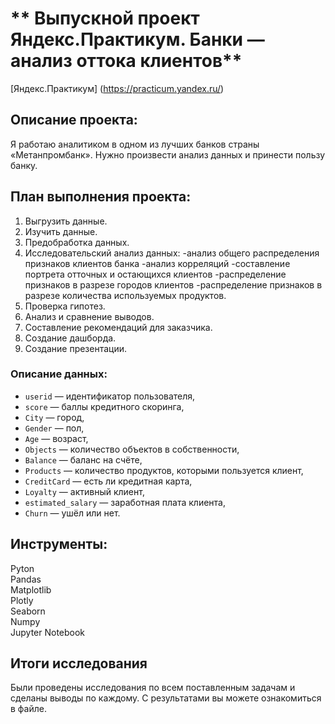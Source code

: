 # ** Выпускной проект Яндекс.Практикум. Банки — анализ оттока клиентов**
[Яндекс.Практикум] (https://practicum.yandex.ru/)

## Описание проекта:
       
 Я работаю аналитиком в одном из лучших банков страны «Метанпромбанк». Нужно произвести анализ данных и принести пользу банку.


 ## План выполнения проекта: 
    
1) Выгрузить данные.
2) Изучить данные.
3) Предобработка данных.
4) Исследовательский анализ данных:
-анализ общего распределения признаков клиентов банка
-анализ корреляций
-составление портрета отточных и остающихся клиентов
-распределение признаков в разрезе городов клиентов
-распределение признаков в разрезе количества используемых продуктов.
5) Проверка гипотез.
6) Анализ и сравнение выводов.
7) Составление рекомендаций для заказчика.
8) Создание дашборда.
9) Создание презентации. 

### Описание данных:
       
- `userid` — идентификатор пользователя,
- `score` — баллы кредитного скоринга,
- `City` — город,
- `Gender` — пол,
- `Age` — возраст,
- `Objects` — количество объектов в собственности,
- `Balance` — баланс на счёте,
- `Products` — количество продуктов, которыми пользуется клиент,
- `CreditCard` — есть ли кредитная карта,
- `Loyalty` — активный клиент,
- `estimated_salary` — заработная плата клиента,
- `Churn` — ушёл или нет.


## Инструменты:
Pyton  
Pandas  
Matplotlib  
Plotly  
Seaborn  
Numpy  
Jupyter Notebook  

## Итоги исследования
Были проведены исследования по всем поставленным задачам и сделаны выводы по каждому. 
С результатами вы можете ознакомиться в файле.

